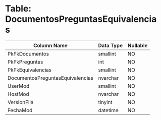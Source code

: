 # Table: DocumentosPreguntasEquivalencias

| Column Name | Data Type | Nullable |
|-------------|-----------|----------|
| PkFkDocumentos | smallint | NO |
| PkFkPreguntas | int | NO |
| PkFkEquivalencias | smallint | NO |
| DocumentosPreguntasEquivalencias | nvarchar | NO |
| UserMod | smallint | NO |
| HostMod | nvarchar | NO |
| VersionFila | tinyint | NO |
| FechaMod | datetime | NO |
